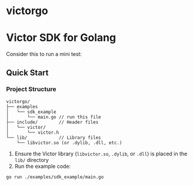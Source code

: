 # victorgo
# Victor SDK for Golang

Consider this to run a mini test:

## Quick Start

### Project Structure
```
victorgo/
├── examples
│   └── sdk_example
│       └── main.go // run this file
├── include/        // Header files
│   └── victor/
│       └── victor.h
└── lib/            // Library files
    └── libvictor.so (or .dylib, .dll, etc.) 
```

1. Ensure the Victor library (`libvictor.so`, `.dylib`, or `.dll`) is placed in the `lib/` directory
2. Run the example code:

```bash
go run ./examples/sdk_example/main.go
```
